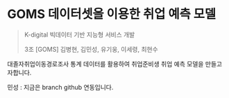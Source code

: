 # GOMS 데이터셋을 이용한 취업 예측 모델

> K-digital 빅데이터 기반 지능형 서비스 개발
>
> 3조 [GOMS] 김병현, 김민성, 유기웅, 이세령, 최현수

대졸자취업이동경로조사 통계 데이터를 활용하여 취업준비생 취업 예측 모델을 만들고자합니다.

민성  : 지금은 branch github 연동입니다.

